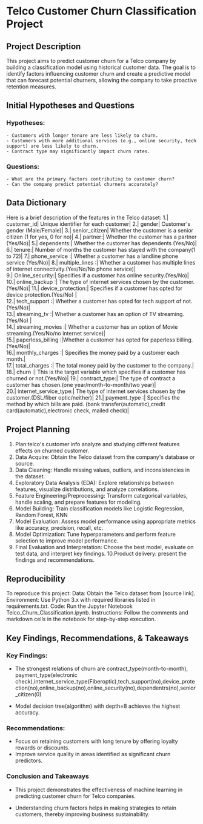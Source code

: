 # Telco Customer Churn Classification Project

## Project Description
This project aims to predict customer churn for a Telco company by building a classification model using historical customer data. The goal is to identify factors influencing customer churn and create a predictive model that can forecast potential churners, allowing the company to take proactive retention measures.


## Initial Hypotheses and Questions

### Hypotheses:
    - Customers with longer tenure are less likely to churn.
    - Customers with more additional services (e.g., online security, tech support) are less likely to churn.
    - Contract type may significantly impact churn rates.

### Questions:
    - What are the primary factors contributing to customer churn?
    - Can the company predict potential churners accurately?


## Data Dictionary

Here is a brief description of the features in the Telco dataset:
   1.|  customer_id|       Unique identifier for each customer|
   2.|  gender|            Customer's gender (Male/Female)|
   3.|  senior_citizen|    Whether the customer is a senior citizen (1 for yes, 0 for no)|
   4.|  partner:|           Whether the customer has a partner (Yes/No)|
   5.|  dependents:|        Whether the customer has dependents (Yes/No)|
   6.|  tenure:|            Number of months the customer has stayed with the company(1 to 72)|
   7.| phone_service :|    Whether a customer has a landline phone service (Yes/No)|
   8.|  multiple_lines :|   Whether a customer has multiple lines of internet connectivity.(Yes/No/No phone service)|       
   9.|  Online_security:|   Specifies if a customer has online security.(Yes/No)|
  10.|  online_backup :|    The type of internet services chosen by the customer.(Yes/No)|
  11.|  device_protection:| Specifies if a customer has opted for device protection.(Yes/No) |  
  12.|  tech_support  :|    Whether a customer has opted for tech support of not.(Yes/No)|      
  13.|  streaming_tv :|     Whether a customer has an option of TV streaming.(Yes/No) |         
  14.|  streaming_movies :| Whether a customer has an option of Movie streaming.(Yes/No/no internet service)|   
  15.|  paperless_billing :|Whether a customer has opted for paperless billing.(Yes/No)|      
  16.|  monthly_charges :|  Specifies the money paid by a customer each month.|   
  17.|  total_charges :|    The total money paid by the customer to the company.|      
  18.|  churn :|            This is the target variable which specifies if a customer has churned or not.(Yes/No)|                 19.|  contract_type:|     The type of contract a customer has chosen.(one year/month-to-month/two year)|        
  20.|  internet_service_type:|  The type of internet services chosen by the customer.(DSL/fiber optic/neither)|
  21.|  payment_type :|  Specifies the method by which bills are paid.
                       (bank transfer(automatic),credit card(automatic),electronic check, mailed check)|
                       
 
 
 ## Project Planning
1. Plan:telco's customer info analyze and studying different features effects on churned customer.  
2. Data Acquire: Obtain the Telco dataset from the company's database or source.
3. Data Cleaning: Handle missing values, outliers, and inconsistencies in the dataset.
4. Exploratory Data Analysis (EDA): Explore relationships between features, visualize distributions, and analyze correlations.
5. Feature Engineering/Preprocessing: Transform categorical variables, handle scaling, and prepare features for modeling.
6. Model Building: Train classification models like Logistic Regression, Random Forest, KNN
7. Model Evaluation: Assess model performance using appropriate metrics like accuracy, precision, recall, etc.
8. Model Optimization: Tune hyperparameters and perform feature selection to improve model performance.
9. Final Evaluation and Interpretation: Choose the best model, evaluate on test data, and interpret key findings.
10.Product delivery: present the findings and recommendations.




## Reproducibility
To reproduce this project:
Data: Obtain the Telco dataset from [source link].
Environment: Use Python 3.x with required libraries listed in requirements.txt.
Code: Run the Jupyter Notebook Telco_Churn_Classification.ipynb.
Instructions: Follow the comments and markdown cells in the notebook for step-by-step execution.



## Key Findings, Recommendations, & Takeaways

### Key Findings:
- The strongest relations of churn are contract_type(month-to-month), payment_type(electronic     check),internet_service_type(Fiberoptic),tech_support(no),device_protection(no),online_backup(no),online_security(no),dependentrs(no),senior_citizen(0)

- Model decision tree(algorithm) with depth=8 achieves the highest accuracy.


### Recommendations:
- Focus on retaining customers with long tenure by offering loyalty rewards or discounts.
- Improve service quality in areas identified as significant churn predictors.


### Conclusion and Takeaways
- This project demonstrates the effectiveness of machine learning in predicting customer churn for Telco companies. 

- Understanding churn factors helps in making strategies to retain customers, thereby improving business sustainability.





























